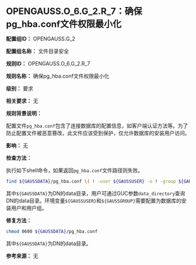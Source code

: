 **<font size="5">OPENGAUSS.O_6.G_2.R_7：确保pg_hba.conf文件权限最小化</font>**

**配置组ID：**
OPENGAUSS.G_2

**配置组名称：**
文件目录安全

**规则ID：**
OPENGAUSS.O_6.G_2.R_7

**规则名称：**
确保pg_hba.conf文件权限最小化

**级别：**
要求

**相关要求：**
无

**规则背景说明：**

配置文件`pg_hba.conf`包含了连接数据库的配置信息，如客户端认证方法等。为了防止配置文件被恶意篡改，此文件应该受到保护，仅允许数据库的安装用户访问。

**影响：**
无

**检查方法：**

执行如下shell命令，如果返回`pg_hba.conf`文件路径则失败。

```bash
find ${GAUSSDATA}/pg_hba.conf \( ! -user ${GAUSSUSER} -o ! -group ${GAUSSGROUP} -o -perm /u=x,g=rwx,o=rwx \)
```

其中`${GAUSSDATA}`为DN的data目录，用户可通过GUC参数`data_directory`查询DN的data目录。环境变量`${GAUSSUSER}`和`${GAUSSGROUP}`需要配置为数据库的安装用户和用户组。

**修复方法：**

```bash
chmod 0600 ${GAUSSDATA}/pg_hba.conf
```

其中`${GAUSSDATA}`为DN的data目录。

**参考来源：**
无